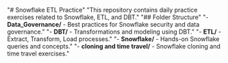 "# Snowflake ETL Practice" 
"This repository contains daily practice exercises related to Snowflake, ETL, and DBT." 
"## Folder Structure" 
"- **Data_Governance/** - Best practices for Snowflake security and data governance." 
"- **DBT/** - Transformations and modeling using DBT." 
"- **ETL/** - Extract, Transform, Load processes." 
"- **Snowflake/** - Hands-on Snowflake queries and concepts." 
"- **cloning and time travel/** - Snowflake cloning and time travel exercises." 
